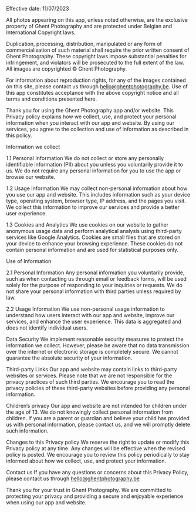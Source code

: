 Effective date: 11/07/2023

All photos appearing on this app, unless noted otherwise, are the exclusive property of Ghent Photography and are protected under Belgian and International Copyright laws.

Duplication, processing, distribution, manipulated or any form of commercialisation of such material shall require the prior written consent of Ghent Photography. These copyright laws impose substantial penalties for infringement, and violators will be prosecuted to the full extent of the law.
All images are copyrighted © Ghent Photography.

For information about reproduction rights, for any of the images contained on this site, please contact us through hello@ghentphotography.be. Use of this app constitutes acceptance with the above copyright notice and all terms and conditions presented here.

Thank you for using the Ghent Photography app and/or website. This Privacy policy explains how we collect, use, and protect your personal information when you interact with our app and website. By using our services, you agree to the collection and use of information as described in this policy.

Information we collect

1.1 Personal Information
We do not collect or store any personally identifiable information (PII) about you unless you voluntarily provide it to us. We do not require any personal information for you to use the app or browse our website.

1.2 Usage Information
We may collect non-personal information about how you use our app and website. This includes information such as your device type, operating system, browser type, IP address, and the pages you visit. We collect this information to improve our services and provide a better user experience.

1.3 Cookies and Analytics
We use cookies on our website to gather anonymous usage data and perform analytical analysis using third-party services like Google Analytics. Cookies are small files that are stored on your device to enhance your browsing experience. These cookies do not contain personal information and are used for statistical purposes only.

Use of Information

2.1 Personal Information
Any personal information you voluntarily provide, such as when contacting us through email or feedback forms, will be used solely for the purpose of responding to your inquiries or requests. We do not share your personal information with third parties unless required by law.

2.2 Usage Information
We use non-personal usage information to understand how users interact with our app and website, improve our services, and enhance the user experience. This data is aggregated and does not identify individual users.

Data Security
We implement reasonable security measures to protect the information we collect. However, please be aware that no data transmission over the internet or electronic storage is completely secure. We cannot guarantee the absolute security of your information.

Third-party Links
Our app and website may contain links to third-party websites or services. Please note that we are not responsible for the privacy practices of such third parties. We encourage you to read the privacy policies of these third-party websites before providing any personal information.

Children’s privacy
Our app and website are not intended for children under the age of 13. We do not knowingly collect personal information from children. If you are a parent or guardian and believe your child has provided us with personal information, please contact us, and we will promptly delete such information.

Changes to this Privacy policy
We reserve the right to update or modify this Privacy policy at any time. Any changes will be effective when the revised policy is posted. We encourage you to review this policy periodically to stay informed about how we collect, use, and protect your information.

Contact us
If you have any questions or concerns about this Privacy Policy, please contact us through hello@ghentphotography.be

Thank you for your trust in Ghent Photography. We are committed to protecting your privacy and providing a secure and enjoyable experience when using our app and website.

